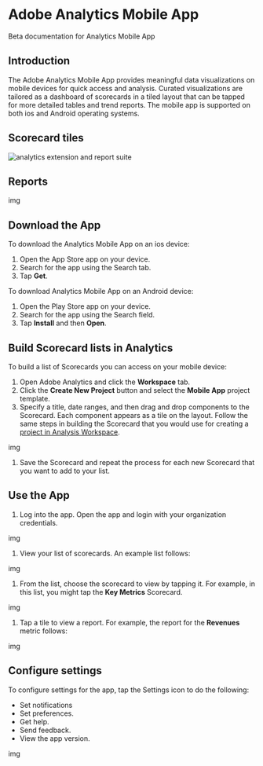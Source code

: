 # Adobe Analytics Mobile App

Beta documentation for Analytics Mobile App

## Introduction

The Adobe Analytics Mobile App provides meaningful data visualizations on mobile devices for quick access and analysis. Curated visualizations are tailored as a dashboard of scorecards in a tiled layout that can be tapped for more detailed tables and trend reports. The mobile app is supported on both ios and Android operating systems.

## Scorecard tiles

   ![analytics extension and report suite](https://user-images.githubusercontent.com/29133525/35827338-d4162dd0-0a78-11e8-9f9a-c54d30cc7644.png)


## Reports

img

## Download the App

To download the Analytics Mobile App on an ios device:
1. Open the App Store app on your device.
1. Search for the app using the Search tab.
1. Tap **Get**.

To download Analytics Mobile App on an Android device:

1. Open the Play Store app on your device.
1. Search for the app using the Search field.
1. Tap **Install** and then **Open**.

## Build Scorecard lists in Analytics

To build a list of Scorecards you can access on your mobile device:

1. Open Adobe Analytics and click the **Workspace** tab.
1. Click the **Create New Project** button and select the **Mobile App** project template.
1. Specify a title, date ranges, and then drag and drop components to the Scorecard. Each component appears as a tile on the layout. Follow the same steps in building the Scorecard that you would use for creating a [project in Analysis Workspace](https://docs.adobe.com/content/help/en/analytics/analyze/analysis-workspace/build-workspace-project/t-freeform-project.html).

img

1. Save the Scorecard and repeat the process for each new Scorecard that you want to add to your list.


## Use the App

1. Log into the app. Open the app and login with your organization credentials. 

img

1. View your list of scorecards. An example list follows:

img

1. From the list, choose the scorecard to view by tapping it. For example, in this list, you might tap the **Key Metrics** Scorecard.

img

1. Tap a tile to view a report. For example, the report for the **Revenues** metric follows:

img


## Configure settings

To configure settings for the app, tap the Settings icon to do the following: 

* Set notifications
* Set preferences.
* Get help.
* Send feedback.
* View the app version.

img














